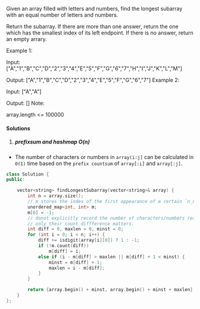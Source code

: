 Given an array filled with letters and numbers, find the longest subarray with an equal number of letters and numbers.

Return the subarray. If there are more than one answer, return the one which has the smallest index of its left endpoint. If there is no answer, return an empty arrary.

Example 1:

Input: ["A","1","B","C","D","2","3","4","E","5","F","G","6","7","H","I","J","K","L","M"]

Output: ["A","1","B","C","D","2","3","4","E","5","F","G","6","7"]
Example 2:

Input: ["A","A"]

Output: []
Note:

array.length <= 100000


#### Solutions

1. ##### prefixsum and hashmap O(n)

- The number of characters or numbers in `array(i:j]` can be calculated in `O(1)` time based on the `prefix countsum` of `array[:i]` and `array[:j]`.

```c++
class Solution {
public:

    vector<string> findLongestSubarray(vector<string>& array) {
        int n = array.size();
        // m stores the index of the first appearance of a certain `n_num - n_char`
        unordered_map<int, int> m;
        m[0] = -1;
        // donot explicitly record the number of characters/numbers respectively.
        // only their count diffference matters.
        int diff = 0, maxlen = 0, minst = 0;
        for (int i = 0; i < n; i++) {
            diff += isdigit(array[i][0]) ? 1 : -1;
            if (!m.count(diff))
                m[diff] = i;
            else if (i - m[diff] > maxlen || m[diff] + 1 < minst) {
                minst = m[diff] + 1;
                maxlen = i - m[diff];
            }
        }

        return {array.begin() + minst, array.begin() + minst + maxlen};
    }
};
```